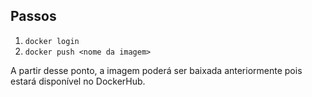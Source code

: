 ## Passos
1. `docker login`
2. `docker push <nome da imagem>`

A partir desse ponto, a imagem poderá ser baixada anteriormente pois estará disponível no DockerHub.